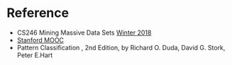 # Reference
* CS246 Mining Massive Data Sets
[Winter 2018](http://web.stanford.edu/class/cs246/)
* [Stanford MOOC](https://lagunita.stanford.edu/courses/course-v1:ComputerScience+MMDS+SelfPaced/about)
* Pattern Classification , 2nd Edition, by Richard O. Duda, David G. Stork, Peter E.Hart 
